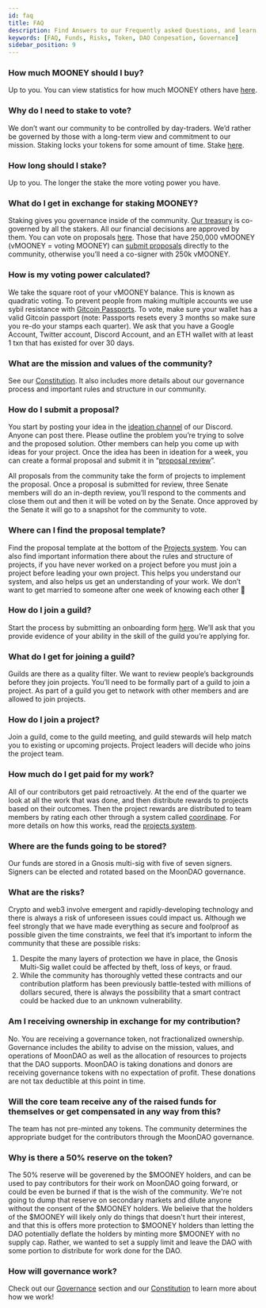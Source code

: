 ```yaml
---
id: faq
title: FAQ
description: Find Answers to our Frequently asked Questions, and learn more about the DAO.
keywords: [FAQ, Funds, Risks, Token, DAO Conpesation, Governance]
sidebar_position: 9
---
```


### How much MOONEY should I buy?

Up to you. You can view statistics for how much MOONEY others have [here](https://dashboard.moondao.com/#/analytics).

### Why do I need to stake to vote?

We don’t want our community to be controlled by day-traders. We’d rather be governed by those with a long-term view and commitment to our mission. Staking locks your tokens for some amount of time. Stake [here](https://app.moondao.com/lock).

### How long should I stake?

Up to you. The longer the stake the more voting power you have.

### What do I get in exchange for staking MOONEY?

Staking gives you governance inside of the community. [Our treasury](https://dashboard.moondao.com/#/treasury) is co-governed by all the stakers. All our financial decisions are approved by them. You can vote on proposals [here](http://vote.moondao.com). Those that have 250,000 vMOONEY (vMOONEY = voting MOONEY) can [submit proposals](https://discord.com/channels/914720248140279868/1034923662442254356) directly to the community, otherwise you’ll need a co-signer with 250k vMOONEY.


### How is my voting power calculated?

We take the square root of your vMOONEY balance. This is known as quadratic voting. To prevent people from making multiple accounts we use sybil resistance with [Gitcoin Passports](https://passport.gitcoin.co/). To vote, make sure your wallet has a valid Gitcoin passport (note: Passports resets every 3 months so make sure you re-do your stamps each quarter). We ask that you have a Google Account, Twitter account, Discord Account, and an ETH wallet with at least 1 txn that has existed for over 30 days.

### What are the mission and values of the community?

See our [Constitution](http://docs.moondao.com/constitution). It also includes more details about our governance process and important rules and structure in our community.

### How do I submit a proposal?

You start by posting your idea in the [ideation channel](https://discord.com/channels/914720248140279868/1027658256706961509) of our Discord. Anyone can post there. Please outline the problem you’re trying to solve and the proposed solution. Other members can help you come up with ideas for your project. Once the idea has been in ideation for a week, you can create a formal proposal and submit it in “[proposal review](https://discord.com/channels/914720248140279868/1034923662442254356)”.

All proposals from the community take the form of projects to implement the proposal. Once a proposal is submitted for review, three Senate members will do an in-depth review, you’ll respond to the comments and close them out and then it will be voted on by the Senate. Once approved by the Senate it will go to a snapshot for the community to vote.

### Where can I find the proposal template?

Find the proposal template at the bottom of the [Projects system](https://docs.moondao.com/project-guidelines/). You can also find important information there about the rules and structure of projects, if you have never worked on a project before you must join a project before leading your own project. This helps you understand our system, and also helps us get an understanding of your work. We don’t want to get married to someone after one week of knowing each other 🙂

### How do I join a guild?

Start the process by submitting an onboarding form [here](https://discord.com/channels/914720248140279868/1108226019359477860/1108811090747461803). We’ll ask that you provide evidence of your ability in the skill of the guild you’re applying for.


### What do I get for joining a guild?

Guilds are there as a quality filter. We want to review people’s backgrounds before they join projects. You’ll need to be formally part of a guild to join a project. As part of a guild you get to network with other members and are allowed to join projects.

### How do I join a project?

Join a guild, come to the guild meeting, and guild stewards will help match you to existing or upcoming projects. Project leaders will decide who joins the project team.

### How much do I get paid for my work?

All of our contributors get paid retroactively. At the end of the quarter we look at all the work that was done, and then distribute rewards to projects based on their outcomes. Then the project rewards are distributed to team members by rating each other through a system called [coordinape](https://coordinape.com/). For more details on how this works, read the [projects system](https://docs.moondao.com/project-guidelines/).

### Where are the funds going to be stored?

Our funds are stored in a Gnosis multi-sig with five of seven signers. Signers can be elected and rotated based on the MoonDAO governance.

### What are the risks?

Crypto and web3 involve emergent and rapidly-developing technology and there is always a risk of unforeseen issues could impact us. Although we feel strongly that we have made everything as secure and foolproof as possible given the time constraints, we feel that it’s important to inform the community that these are possible risks:

1. Despite the many layers of protection we have in place, the Gnosis Multi-Sig wallet could be affected by theft, loss of keys, or fraud.
2. While the community has thoroughly vetted these contracts and our contribution platform has been previously battle-tested with millions of dollars secured, there is always the possibility that a smart contract could be hacked due to an unknown vulnerability.

### Am I receiving ownership in exchange for my contribution?

No. You are receiving a governance token, not fractionalized ownership. Governance includes the ability to advise on the mission, values, and operations of MoonDAO as well as the allocation of resources to projects that the DAO supports. MoonDAO is taking donations and donors are receiving governance tokens with no expectation of profit. These donations are not tax deductible at this point in time.

### Will the core team receive any of the raised funds for themselves or get compensated in any way from this?

The team has not pre-minted any tokens. The community determines the appropriate budget for the contributors through the MoonDAO governance.

### Why is there a 50% reserve on the token?

The 50% reserve will be goverened by the $MOONEY holders, and can be used to pay contributors for their work on MoonDAO going forward, or could be even be burned if that is the wish of the community. We're not going to dump that reserve on secondary markets and dilute anyone without the consent of the $MOONEY holders. We belieive that the holders of the $MOONEY will likely only do things that doesn't hurt their interest, and that this is offers more protection to $MOONEY holders than letting the DAO potentially deflate the holders by minting more $MOONEY with no supply cap. Rather, we wanted to set a supply limit and leave the DAO with some portion to distribute for work done for the DAO.

### How will governance work?

Check out our [Governance](https://docs.moondao.com/governance) section and our [Constitution](https://docs.moondao.com/constitution) to learn more about how we work!
